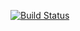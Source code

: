 [![Build Status](https://travis-ci.org/ericminio/yop-message-queue.svg?branch=master)](https://travis-ci.org/ericminio/yop-message-queue)
